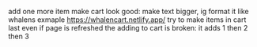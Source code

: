 add one more item
make cart look good: make text bigger, ig format it like whalens exmaple https://whalencart.netlify.app/
try to make items in cart last even if page is refreshed
the adding to cart is broken: it adds 1 then 2 then 3 